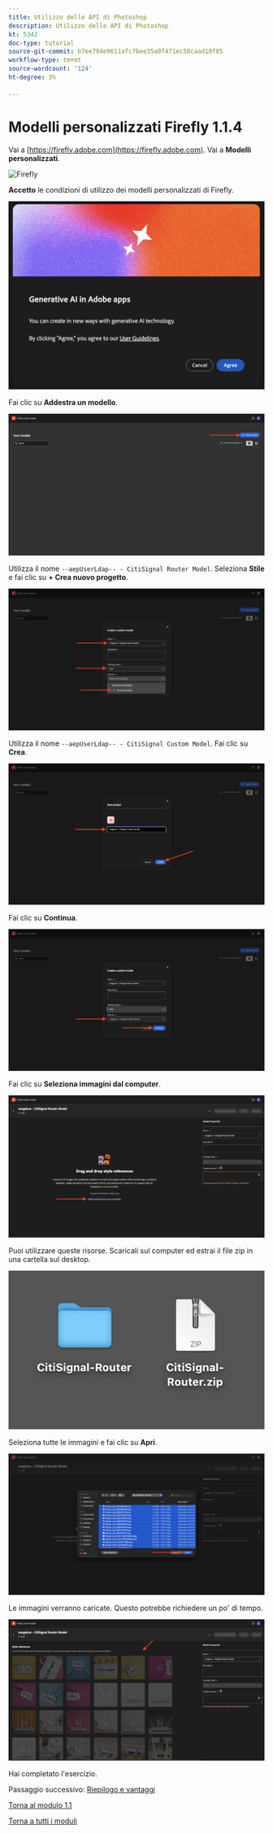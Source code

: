 ```yaml
---
title: Utilizzo delle API di Photoshop
description: Utilizzo delle API di Photoshop
kt: 5342
doc-type: tutorial
source-git-commit: b7ee794e9611afc7bee35a0f471ec50caad10f85
workflow-type: tm+mt
source-wordcount: '124'
ht-degree: 3%

---
```


# Modelli personalizzati Firefly 1.1.4

Vai a [https://firefly.adobe.com](https://firefly.adobe.com). Vai a **Modelli personalizzati**.

![Firefly](./images/ffcm1.png)

**Accetto** le condizioni di utilizzo dei modelli personalizzati di Firefly.

![Firefly](./images/ffcm2.png)

Fai clic su **Addestra un modello**.

![Firefly](./images/ffcm3.png)

Utilizza il nome `--aepUserLdap-- - CitiSignal Router Model`. Seleziona **Stile** e fai clic su **+ Crea nuovo progetto**.

![Firefly](./images/ffcm4.png)

Utilizza il nome `--aepUserLdap-- - CitiSignal Custom Model`. Fai clic su **Crea**.

![Firefly](./images/ffcm5.png)

Fai clic su **Continua**.

![Firefly](./images/ffcm6.png)

Fai clic su **Seleziona immagini dal computer**.

![Firefly](./images/ffcm7.png)

Puoi utilizzare queste risorse. Scaricali sul computer ed estrai il file zip in una cartella sul desktop.

![Firefly](./images/ffcm8.png)

Seleziona tutte le immagini e fai clic su **Apri**.

![Firefly](./images/ffcm9.png)

Le immagini verranno caricate. Questo potrebbe richiedere un po&#39; di tempo.

![Firefly](./images/ffcm10.png)

Hai completato l&#39;esercizio.

Passaggio successivo: [Riepilogo e vantaggi](./summary.md)

[Torna al modulo 1.1](./firefly-services.md)

[Torna a tutti i moduli](./../../../overview.md)
